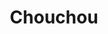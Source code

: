 ---
title: "Chouchou"
description: Cet hôtel est idéalmeent situé dans le 9ème arrondissement de Paris. il offre également des jacuzzis privativables. Les chambres sont de bonnes qualités avec une belle décoration. Un restaurant est aussi présent en mode buffet festif puisqu'à partir d'une certaine heure, un piste de danse est ouverte !
lat: 48.8720495
lon: 2.3346569
address: "11 rue du Helder 75009 Paris"
website: https://www.chouchouhotel.com
tags: "hôtel piscine restaurant buffet"
---